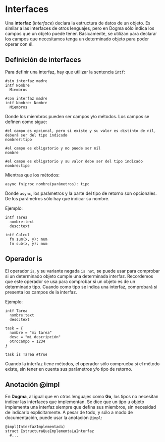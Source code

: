 # Interfaces

Una **interfaz** (*interface*) declara la estructura de datos de un objeto.
Es similar a las interfaces de otros lenguajes, pero en Dogma sólo indica los campos que un objeto puede tener.
Básicamente, se utilizan para declarar los campos que necesitamos tenga un determinado objeto para poder operar con él.

## Definición de interfaces

Para definir una interfaz, hay que utilizar la sentencia `intf`:

```
#sin interfaz madre
intf Nombre
  Miembros

#con interfaz madre
intf Nombre: Nombre
  Miembros
```

Donde los miembros pueden ser campos y/o métodos.
Los campos se definen como sigue:

```
#el campo es opcional, pero si existe y su valor es distinto de nil, deberá ser del tipo indicado
nombre?:tipo

#el campo es obligatorio y no puede ser nil
nombre

#el campo es obligatorio y su valor debe ser del tipo indicado
nombre:tipo
```

Mientras que los métodos:

```
async fn|proc nombre(parámetros): tipo
```

Donde `async`, los parámetros y la parte del tipo de retorno son opcionales.
De los parámetros sólo hay que indicar su nombre.

Ejemplo:

```
intf Tarea
  nombre:text
  desc:text

intf Calcul
  fn sum(x, y): num
  fn sub(x, y): num
```

## Operador is

El operador `is`, y su variante negada `is not`, se puede usar para comprobar si un determinado objeto cumple una determinada interfaz.
Recordemos que este operador se usa para comprobar si un objeto es de un determinado tipo.
Cuando como tipo se indica una interfaz, comprobará si presenta los campos de la interfaz.

Ejemplo:

```
intf Tarea
  nombre:text
  desc:text

task = {
  nombre = "mi tarea"
  desc = "mi descripción"
  otrocampo = 1234
}

task is Tarea #true
```

Cuando la interfaz tiene métodos, el operador sólo comprueba si el método existe, sin tener en cuenta sus parámetros y/o tipo de retorno.

## Anotación @impl

En **Dogma**, al igual que en otros lenguajes como **Go**, los tipos no necesitan indicar las interfaces que implementan.
Se dice que un tipo u objeto implementa una interfaz siempre que defina sus miembros, sin necesidad de indicarlo explícitamente.
A pesar de todo, y sólo a modo de documentación, puede usar la anotación `@impl`:

```
@impl(InterfazImplementada)
struct EstructuraQueImplementaLaInterfaz
  #...
```
